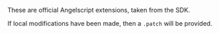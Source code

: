 These are official Angelscript extensions, taken from the SDK.

If local modifications have been made, then a `.patch` will be provided.